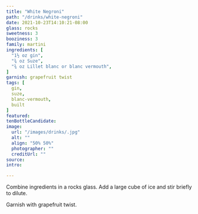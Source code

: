 ```yaml
---
title: "White Negroni"
path: "/drinks/white-negroni"
date: 2021-10-23T14:10:21-08:00
glass: rocks
sweetness: 3
booziness: 3
family: martini
ingredients: [
  "1½ oz gin",
  "¾ oz Suze",
  "¾ oz Lillet blanc or blanc vermouth",
]
garnish: grapefruit twist
tags: [
  gin,
  suze,
  blanc-vermouth,
  built
]
featured:
tenBottleCandidate:
image:
  url: "/images/drinks/.jpg"
  alt: ""
  align: "50% 50%"
  photographer: ""
  creditUrl: ""
source:
intro:

---
```

Combine ingredients in a rocks glass.
Add a large cube of ice and stir briefly to dilute.

Garnish with grapefruit twist.
